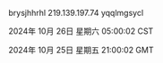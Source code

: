 brysjhhrhl 219.139.197.74 yqqlmgsycl

2024年 10月 26日 星期六 05:00:02 CST

2024年 10月 25日 星期五 21:00:02 GMT
